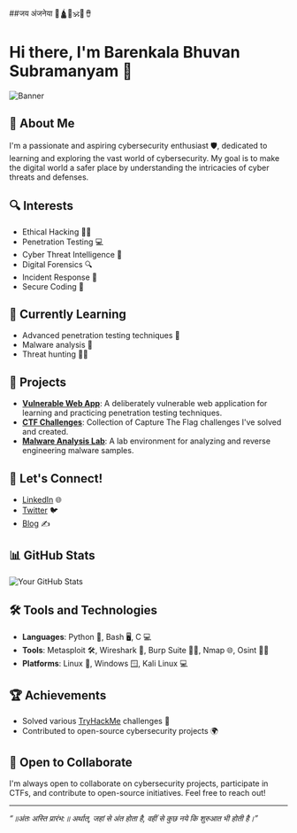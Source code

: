 ##जय अंजनेया 🚩🛕🐚🕉️🔱🪘

# Hi there, I'm Barenkala Bhuvan Subramanyam 👋

![Banner](https://drive.google.com/file/d/1i41vBmba0ruoHaAfKjGbB-I6elBIffNp/view?usp=drive_link)

## 🚀 About Me
I'm a passionate and aspiring cybersecurity enthusiast 🛡️, dedicated to learning and exploring the vast world of cybersecurity. My goal is to make the digital world a safer place by understanding the intricacies of cyber threats and defenses.

## 🔍 Interests
- Ethical Hacking 🕵️‍♂️
- Penetration Testing 💻
- Cyber Threat Intelligence 🧠
- Digital Forensics 🔍
- Incident Response 🚨
- Secure Coding 🔐

## 🌱 Currently Learning
- Advanced penetration testing techniques 🚀
- Malware analysis 🐍
- Threat hunting 🕵️‍♀️

## 💼 Projects
- **[Vulnerable Web App](https://github.com/yourusername/vulnerable-web-app)**: A deliberately vulnerable web application for learning and practicing penetration testing techniques.
- **[CTF Challenges](https://github.com/yourusername/ctf-challenges)**: Collection of Capture The Flag challenges I've solved and created.
- **[Malware Analysis Lab](https://github.com/yourusername/malware-analysis-lab)**: A lab environment for analyzing and reverse engineering malware samples.

## 💬 Let's Connect!
- [LinkedIn](https://www.linkedin.com/in/yourprofile) 🌐
- [Twitter](https://twitter.com/yourprofile) 🐦
- [Blog](https://yourblog.com) ✍️

## 📊 GitHub Stats
![Your GitHub Stats](https://github-readme-stats.vercel.app/api?username=yourusername&show_icons=true&theme=radical)

## 🛠️ Tools and Technologies
- **Languages**: Python 🐍, Bash 🖥️, C 💻
- **Tools**: Metasploit 🛠️, Wireshark 🦈, Burp Suite 🕵️‍♂️, Nmap 🌐, Osint 🕵️‍♂️
- **Platforms**: Linux 🐧, Windows 🪟, Kali Linux 💻

## 🏆 Achievements
- Solved various [TryHackMe](https://tryhackme.com/badge/2026943) challenges 🥇
- Contributed to open-source cybersecurity projects 🌍

## 🤝 Open to Collaborate
I'm always open to collaborate on cybersecurity projects, participate in CTFs, and contribute to open-source initiatives. Feel free to reach out!

---

*“॥अंतः अस्ति प्रारंभ:॥ 
अर्थात्, जहां से अंत होता है, वहीं से कुछ नये कि शुरुआत भी होती है।”*
